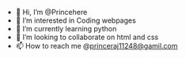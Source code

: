 - 👋 Hi, I’m @Princehere
- 👀 I’m interested in Coding webpages 
- 🌱 I’m currently learning python
- 💞️ I’m looking to collaborate on html and css
- 📫 How to reach me @princeraj11248@gamil.com

<!---
Princehere/Princehere is a ✨ special ✨ repository because its `README.md` (this file) appears on your GitHub profile.
You can click the Preview link to take a look at your changes.
--->
